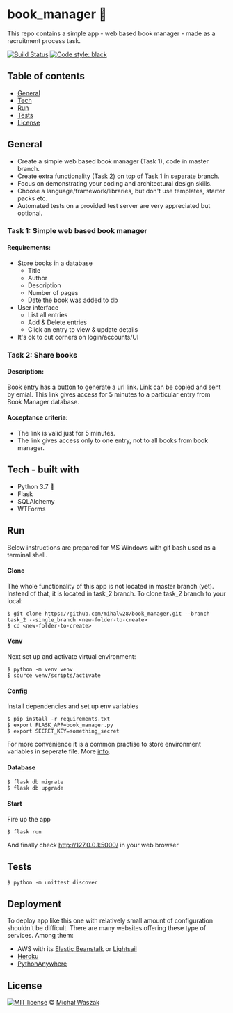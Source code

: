 # book_manager :book:
This repo contains a simple app - web based book manager - made as a recruitment process task.

[![Build Status](https://travis-ci.org/mihalw28/book_manager.svg?branch=master)](https://travis-ci.org/mihalw28/book_manager) [![Code style: black](https://img.shields.io/badge/code%20style-black-000000.svg)](https://github.com/ambv/black)


## Table of contents
 - [General](#general)
 - [Tech](#tech---built-with)
 - [Run](#run)
 - [Tests](#tests)
 - [License](#license)
 
 
## General 
 - Create a simple web based book manager (Task 1), code in master branch.
 - Create extra functionality (Task 2) on top of Task 1 in separate branch.
 - Focus on demonstrating your coding and architectural design skills.
 - Choose a language/framework/libraries, but don't use templates, starter packs etc.
 - Automated tests on a provided test server are very appreciated but optional.
 
 
 ### Task 1: Simple web based book manager
 
 #### Requirements:
  - Store books in a database
    - Title
    - Author
    - Description
    - Number of pages
    - Date the book was added to db
  - User interface
    - List all entries
    - Add & Delete entries
    - Click an entry to view & update details
  - It's ok to cut corners on login/accounts/UI
  
  
### Task 2: Share books

#### Description:
  Book entry has a button to generate a url link. Link can be copied and sent by emial. This link gives access for 5 minutes to a particular entry from Book Manager database.
#### Acceptance criteria:
  - The link is valid just for 5 minutes.
  - The link gives access only to one entry, not to all books from book manager.
  

## Tech - built with
  - Python 3.7 :snake:
  - Flask
  - SQLAlchemy
  - WTForms
  
  
## Run

Below instructions are prepared for MS Windows with git bash used as a terminal shell.

#### Clone
The whole functionality of this app is not located in master branch (yet). Instead of that, it is located in task_2 branch. To clone task_2 branch to your local:
```
$ git clone https://github.com/mihalw28/book_manager.git --branch task_2 --single_branch <new-folder-to-create>
$ cd <new-folder-to-create>
```

#### Venv
Next set up and activate virtual environment:
```
$ python -m venv venv
$ source venv/scripts/activate
```

#### Config
Install dependencies and set up env variables
```
$ pip install -r requirements.txt
$ export FLASK_APP=book_manager.py
$ export SECRET_KEY=something_secret
```
For more convenience it is a common practise to store environment variables in seperate file. More [info](https://exploreflask.com/en/latest/configuration.html#the-simple-case).  

#### Database
```
$ flask db migrate
$ flask db upgrade
```

#### Start
Fire up the app
```
$ flask run
```
And finally check http://127.0.0.1:5000/ in your web browser


## Tests

```
$ python -m unittest discover
```


## Deployment

To deploy app like this one with relatively small amount of configuration shouldn't be difficult. There are many websites offering these type of services. Among them:
 - AWS with its [Elastic Beanstalk](https://aws.amazon.com/elasticbeanstalk/) or [Lightsail](https://aws.amazon.com/lightsail/)
 - [Heroku](https://www.heroku.com/)
 - [PythonAnywhere](https://www.pythonanywhere.com/)


## License

[![MIT license](http://img.shields.io/badge/license-MIT-brightgreen.svg)](http://opensource.org/licenses/MIT) © [Michał Waszak](https://github.com/mihalw28)

